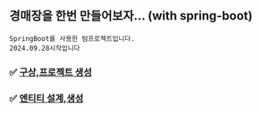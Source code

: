 ## 경매장을 한번 만들어보자... (with spring-boot)
    SpringBoot를 사용한 텀프로젝트입니다.
    2024.09.28시작입니다


### ✅ [구상,프로젝트 생성](https://asa9874.tistory.com/446)
### ✅ [엔티티 설계,생성](https://asa9874.tistory.com/463)